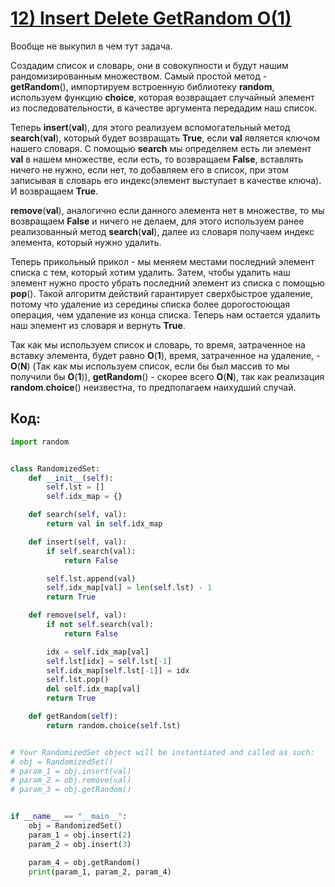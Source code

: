 # [**12) Insert Delete GetRandom O(1)**](https://leetcode.com/problems/insert-delete-getrandom-o1/description/)

Вообще не выкупил в чем тут задача.

Создадим список и словарь, они в совокупности и будут нашим рандомизированным множеством. Самый простой метод - **getRandom**(), импортируем встроенную библиотеку **random**, используем функцию **choice**, которая возвращает случайный элемент из последовательности, в качестве аргумента передадим наш список.

Теперь **insert**(**val**), для этого реализуем вспомогательный метод **search**(**val**), который будет возвращать **True**, если **val** является ключом нашего словаря. С помощью **search** мы определяем есть ли элемент **val** в нашем множестве, если есть, то возвращаем **False**, вставлять ничего не нужно, если нет, то добавляем его в список, при этом записывая в словарь его индекс(элемент выступает в качестве ключа). И возвращаем **True**.

**remove**(**val**), аналогично если данного элемента нет в множестве, то мы возвращаем **False** и ничего не делаем, для этого используем ранее реализованный метод **search**(**val**), далее из словаря получаем индекс элемента, который нужно удалить.

Теперь прикольный прикол - мы меняем местами последний элемент списка с тем, который хотим удалить. Затем, чтобы удалить наш элемент нужно просто убрать последний элемент из списка с помощью **pop**(). Такой алгоритм действий гарантирует сверхбыстрое удаление, потому что удаление из середины списка более дорогостоющая операция, чем удаление из конца списка. Теперь нам остается удалить наш элемент из словаря и вернуть **True**.

Так как мы используем список и словарь, то время, затраченное на вставку элемента, будет равно **O**(**1**), время, затраченное на удаление, - **O**(**N**) (Так как мы используем список, если бы был массив то мы получили бы **O**(**1**)), **getRandom**() - скорее всего **O**(**N**), так как реализация **random**.**choice**() неизвестна, то предполагаем наихудший случай.

## Код:
```python
import random


class RandomizedSet:
    def __init__(self):
        self.lst = []
        self.idx_map = {}

    def search(self, val):
        return val in self.idx_map

    def insert(self, val):
        if self.search(val):
            return False

        self.lst.append(val)
        self.idx_map[val] = len(self.lst) - 1
        return True

    def remove(self, val):
        if not self.search(val):
            return False

        idx = self.idx_map[val]
        self.lst[idx] = self.lst[-1]
        self.idx_map[self.lst[-1]] = idx
        self.lst.pop()
        del self.idx_map[val]
        return True

    def getRandom(self):
        return random.choice(self.lst)


# Your RandomizedSet object will be instantiated and called as such:
# obj = RandomizedSet()
# param_1 = obj.insert(val)
# param_2 = obj.remove(val)
# param_3 = obj.getRandom()


if __name__ == "__main__":
    obj = RandomizedSet()
    param_1 = obj.insert(2)
    param_2 = obj.insert(3)

    param_4 = obj.getRandom()
    print(param_1, param_2, param_4)

```

